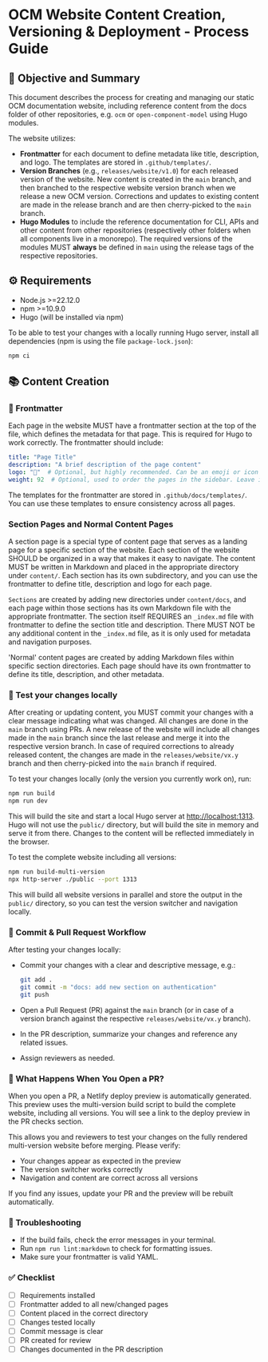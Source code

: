 # OCM Website Content Creation, Versioning & Deployment - Process Guide

## 🎯 Objective and Summary

This document describes the process for creating and managing our static OCM documentation website, including reference content from the docs folder of other repositories, e.g. `ocm` or `open-component-model` using Hugo modules.

The website utilizes:

- **Frontmatter** for each document to define metadata like title, description, and logo. The templates are stored in `.github/templates/`.
- **Version Branches** (e.g., `releases/website/v1.0`) for each released version of the website. New content is created in the `main` branch, and then branched to the respective website version branch when we release a new OCM version. Corrections and updates to existing content are made in the release branch and are then cherry-picked to the `main` branch.
- **Hugo Modules** to include the reference documentation for CLI, APIs and other content from other repositories (respectively other folders when all components live in a monorepo). The required versions of the modules MUST **always** be defined in `main` using the release tags of the respective repositories.

## ⚙️ Requirements

- Node.js >=22.12.0
- npm >=10.9.0
- Hugo (will be installed via npm)

To be able to test your changes with a locally running Hugo server, install all dependencies (npm is using the file `package-lock.json`):

```sh
npm ci
```

## 📚 Content Creation

### 📝 Frontmatter

Each page in the website MUST have a frontmatter section at the top of the file, which defines the metadata for that page. This is required for Hugo to work correctly. The frontmatter should include:

```yaml
title: "Page Title"
description: "A brief description of the page content"
logo: "📄"  # Optional, but highly recommended. Can be an emoji or icon representing the page on its section page.
weight: 92  # Optional, used to order the pages in the sidebar. Leave it out for default ordering.
```

The templates for the frontmatter are stored in `.github/docs/templates/`. You can use these templates to ensure consistency across all pages.

### Section Pages and Normal Content Pages

A section page is a special type of content page that serves as a landing page for a specific section of the website. Each section of the website SHOULD be organized in a way that makes it easy to navigate. The content MUST be written in Markdown and placed in the appropriate directory under `content/`. Each section has its own subdirectory, and you can use the frontmatter to define title, description and logo for each page.

`Sections` are created by adding new directories under `content/docs`, and each page within those sections has its own Markdown file with the appropriate frontmatter. The section itself REQUIRES an `_index.md` file with frontmatter to define the section title and description. There MUST NOT be any additional content in the `_index.md` file, as it is only used for metadata and navigation purposes.

'Normal' content pages are created by adding Markdown files within specific section directories. Each page should have its own frontmatter to define its title, description, and other metadata.

### 🧪 Test your changes locally

After creating or updating content, you MUST commit your changes with a clear message indicating what was changed. All changes are done in the `main` branch using PRs. A new release of the website will include all changes made in the `main` branch since the last release and merge it into the respective version branch. In case of required corrections to already released content, the changes are made in the `releases/website/vx.y` branch and then cherry-picked into the `main` branch if required.

To test your changes locally (only the version you currently work on), run:

```sh
npm run build
npm run dev
```

This will build the site and start a local Hugo server at <http://localhost:1313>. Hugo will not use the `public/` directory, but will build the site in memory and serve it from there. Changes to the content will be reflected immediately in the browser.

To test the complete website including all versions:

```sh
npm run build-multi-version
npx http-server ./public --port 1313
```

This will build all website versions in parallel and store the output in the `public/` directory, so you can test the version switcher and navigation locally.

### 💾 Commit & Pull Request Workflow

After testing your changes locally:

- Commit your changes with a clear and descriptive message, e.g.:

  ```sh
  git add .
  git commit -m "docs: add new section on authentication"
  git push
  ```

- Open a Pull Request (PR) against the `main` branch (or in case of a version branch against the respective `releases/website/vx.y` branch).
- In the PR description, summarize your changes and reference any related issues.
- Assign reviewers as needed.

### 🚀 What Happens When You Open a PR?

When you open a PR, a Netlify deploy preview is automatically generated. This preview uses the multi-version build script to build the complete website, including all versions. You will see a link to the deploy preview in the PR checks section.

This allows you and reviewers to test your changes on the fully rendered multi-version website before merging. Please verify:

- Your changes appear as expected in the preview
- The version switcher works correctly
- Navigation and content are correct across all versions

If you find any issues, update your PR and the preview will be rebuilt automatically.

### 🚨 Troubleshooting

- If the build fails, check the error messages in your terminal.
- Run `npm run lint:markdown` to check for formatting issues.
- Make sure your frontmatter is valid YAML.

### ✅ Checklist

- [ ] Requirements installed
- [ ] Frontmatter added to all new/changed pages
- [ ] Content placed in the correct directory
- [ ] Changes tested locally
- [ ] Commit message is clear
- [ ] PR created for review
- [ ] Changes documented in the PR description
